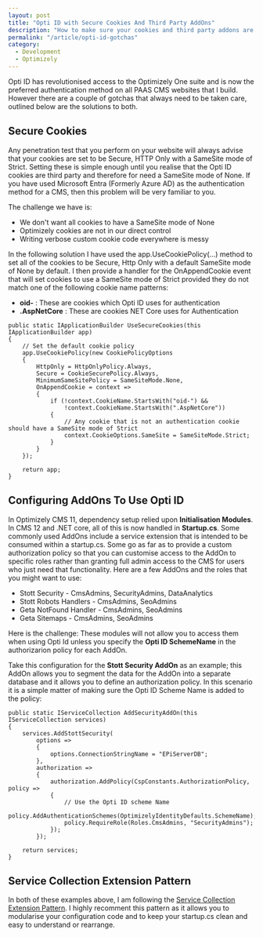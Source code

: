 ```yaml
---
layout: post
title: "Opti ID with Secure Cookies And Third Party AddOns"
description: "How to make sure your cookies and third party addons are properly secured when using Opti ID."
permalink: "/article/opti-id-gotchas"
category:
  - Development
  - Optimizely
---
```


Opti ID has revolutionised access to the Optimizely One suite and is now the preferred authentication method on all PAAS CMS websites that I build.  However there are a couple of gotchas that always need to be taken care, outlined below are the solutions to both.

## Secure Cookies

Any penetration test that you perform on your website will always advise that your cookies are set to be Secure, HTTP Only with a SameSite mode of Strict.  Setting these is simple enough until you realise that the Opti ID cookies are third party and therefore for need a SameSite mode of None.  If you have used Microsoft Entra (Formerly Azure AD) as the authentication method for a CMS, then this problem will be very familiar to you.

The challenge we have is:

- We don't want all cookies to have a SameSite mode of None
- Optimizely cookies are not in our direct control
- Writing verbose custom cookie code everywhere is messy

In the following solution I have used the app.UseCookiePolicy(...) method to set all of the cookies to be Secure, Http Only with a default SameSite mode of None by default.  I then provide a handler for the OnAppendCookie event that will set cookies to use a SameSite mode of Strict provided they do not match one of the following cookie name patterns:

- **oid-** : These are cookies which Opti ID uses for authentication
- **.AspNetCore** : These are cookies NET Core uses for Authentication

```
public static IApplicationBuilder UseSecureCookies(this IApplicationBuilder app)
{
    // Set the default cookie policy
    app.UseCookiePolicy(new CookiePolicyOptions
    {
        HttpOnly = HttpOnlyPolicy.Always,
        Secure = CookieSecurePolicy.Always,
        MinimumSameSitePolicy = SameSiteMode.None,
        OnAppendCookie = context =>
        {
            if (!context.CookieName.StartsWith("oid-") &&
                !context.CookieName.StartsWith(".AspNetCore"))
            {
                // Any cookie that is not an authentication cookie should have a SameSite mode of Strict
                context.CookieOptions.SameSite = SameSiteMode.Strict;
            }
        }
    });

    return app;
}
```

## Configuring AddOns To Use Opti ID

In Optimizely CMS 11, dependency setup relied upon **Initialisation Modules**.  In CMS 12 and .NET core, all of this is now handled in **Startup.cs**. Some commonly used AddOns include a service extension that is intended to be consumed within a startup.cs. Some go as far as to provide a custom authorization policy so that you can customise access to the AddOn to specific roles rather than granting full admin access to the CMS for users who just need that functionality. Here are a few AddOns and the roles that you might want to use:

- Stott Security - CmsAdmins, SecurityAdmins, DataAnalytics
- Stott Robots Handlers - CmsAdmins, SeoAdmins
- Geta NotFound Handler - CmsAdmins, SeoAdmins
- Geta Sitemaps - CmsAdmins, SeoAdmins

Here is the challenge: These modules will not allow you to access them when using Opti Id unless you specify the **Opti ID SchemeName** in the authorizarion policy for each AddOn.

Take this configuration for the **Stott Security AddOn** as an example; this AddOn allows you to segment the data for the AddOn into a separate database and it allows you to define an authorization policy.  In this scenario it is a simple matter of making sure the Opti ID Scheme Name is added to the policy:

```
public static IServiceCollection AddSecurityAddOn(this IServiceCollection services)
{
    services.AddStottSecurity(
        options =>
        {
            options.ConnectionStringName = "EPiServerDB";
        },
        authorization =>
        {
            authorization.AddPolicy(CspConstants.AuthorizationPolicy, policy =>
            {
                // Use the Opti ID scheme Name
                policy.AddAuthenticationSchemes(OptimizelyIdentityDefaults.SchemeName);
                policy.RequireRole(Roles.CmsAdmins, "SecurityAdmins");
            });
        });

    return services;
}
```

## Service Collection Extension Pattern

In both of these examples above, I am following the [Service Collection Extension Pattern](https://dotnetfullstackdev.medium.com/service-collection-extension-pattern-in-net-core-with-item-services-6db8cf9dcfd6).  I highly recomment this pattern as it allows you to modularise your configuration code and to keep your startup.cs clean and easy to understand or rearrange.  
